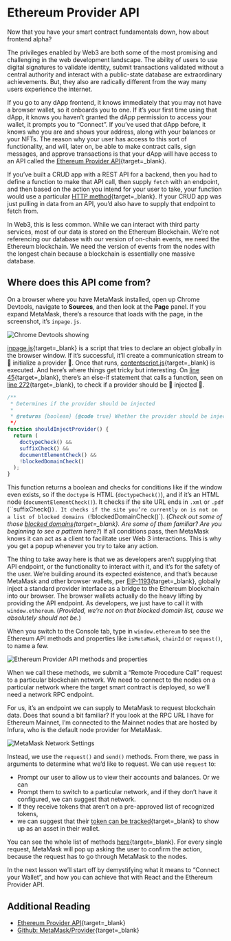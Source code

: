 # Ethereum Provider API

Now that you have your smart contract fundamentals down, how about frontend alpha?

The privileges enabled by Web3 are both some of the most promising and challenging in the web development landscape. The ability of users to use digital signatures to validate identity, submit transactions validated without a central authority and interact with a public-state database are extraordinary achievements. But, they also are radically different from the way many users experience the internet.

If you go to any dApp frontend, it knows immediately that you may not have a browser wallet, so it onboards you to one. If it’s your first time using that dApp, it knows you haven’t granted the dApp permission to access your wallet, it prompts you to “Connect”. If you’ve used that dApp before, it knows who you are and shows your address, along with your balances or your NFTs. The reason why your user has access to this sort of functionality, and will, later on, be able to make contract calls, sign messages, and approve transactions is that your dApp will have access to an API called the [Ethereum Provider API](https://docs.metamask.io/guide/ethereum-provider.html#ethereum-provider-api){target=\_blank}.

If you’ve built a CRUD app with a REST API for a backend, then you had to define a function to make that API call, then supply `fetch` with an endpoint, and then based on the action you intend for your user to take, your function would use a particular [HTTP method](https://developer.mozilla.org/en-US/docs/Web/HTTP/Methods){target=\_blank}. If your CRUD app was just pulling in data from an API, you’d also have to supply that endpoint to fetch from.

In Web3, this is less common. While we can interact with third party services, most of our data is stored on the Ethereum Blockchain. We’re not referencing our database with our version of on-chain events, we need the Ethereum blockchain. We need the version of events from the nodes with the longest chain because a blockchain is essentially one massive database.

## Where does this API come from?

On a browser where you have MetaMask installed, open up Chrome Devtools, navigate to **Sources**, and then look at the **Page** panel. If you expand MetaMask, there’s a resource that loads with the page, in the screenshot, it’s `inpage.js`.

![Chrome Devtools showing ](../../../img/S04/eth-provider-1.png)

[inpage.js](https://github.com/MetaMask/metamask-extension/blob/43c33b676fe1ecece3e0543eb6ca64d3ae9aa9af/app/scripts/inpage.js){target=\_blank} is a script that tries to declare an object globally in the browser window. If it’s successful, it’ll create a communication stream to 👀 initialize a provider 👀. Once that runs, [contentscript.js](https://github.com/MetaMask/metamask-extension/blob/42c8703f3e3e0fbfddcc9faa4ddb49045ce9631a/app/scripts/contentscript.js){target=\_blank} is executed. And here’s where things get tricky but interesting. On [line 45](https://github.com/MetaMask/metamask-extension/blob/42c8703f3e3e0fbfddcc9faa4ddb49045ce9631a/app/scripts/contentscript.js#L45){target=\_blank}, there’s an else-if statement that calls a function, seen on [line 272](https://github.com/MetaMask/metamask-extension/blob/42c8703f3e3e0fbfddcc9faa4ddb49045ce9631a/app/scripts/contentscript.js#L272){target=\_blank}, to check if a provider should be 👀 injected 👀.

```javascript
/**
 * Determines if the provider should be injected
 *
 * @returns {boolean} {@code true} Whether the provider should be injected
 */
function shouldInjectProvider() {
  return (
    doctypeCheck() &&
    suffixCheck() &&
    documentElementCheck() &&
    !blockedDomainCheck()
  );
}
```

This function returns a boolean and checks for conditions like if the window even exists, so if the `doctype` is HTML (`doctypeCheck()`), and if it’s an HTML node (`documentElementCheck()`). It checks if the site URL ends in `.xml` or `.pdf` (``suffixCheck()`). It checks if the site you’re currently on is not on a list of blocked domains (`!blockedDomainCheck()`). (_Check out some of those [blocked domains](https://github.com/MetaMask/metamask-extension/blob/42c8703f3e3e0fbfddcc9faa4ddb49045ce9631a/app/scripts/contentscript.js#L332){target=\_blank}. Are some of them familiar? Are you beginning to see a pattern here?_) If all conditions pass, then MetaMask knows it can act as a client to facilitate user Web 3 interactions. This is why you get a popup whenever you try to take any action.

The thing to take away here is that we as developers aren’t supplying that API endpoint, or the functionality to interact with it, and it’s for the safety of the user. We’re building around its expected existence, and that’s because MetaMask and other browser wallets, per [EIP-1193](https://eips.ethereum.org/EIPS/eip-1193){target=\_blank}, globally inject a standard provider interface as a bridge to the Ethereum blockchain into our browser. The browser wallets actually do the heavy lifting by providing the API endpoint. As developers, we just have to call it with `window.ethereum`. (_Provided, we’re not on that blocked domain list, cause we absolutely should not be._)

When you switch to the Console tab, type in `window.ethereum` to see the Ethereum API methods and properties like `isMetaMask`, `chainId` or `request()`, to name a few.

![Ethereum Provider API methods and properties](../../../img/S04/eth-provider-2.png)

When we call these methods, we submit a “Remote Procedure Call” request to a particular blockchain network. We need to connect to the nodes on a particular network where the target smart contract is deployed, so we’ll need a network RPC endpoint.

For us, it’s an endpoint we can supply to MetaMask to request blockchain data. Does that sound a bit familiar? If you look at the RPC URL I have for Ethereum Mainnet, I’m connected to the Mainnet nodes that are hosted by Infura, who is the default node provider for MetaMask.

![MetaMask Network Settings](../../../img/S04/eth-provider-3.png)

Instead, we use the `request()` and `send()` methods. From there, we pass in arguments to determine what we’d like to request. We can use `request` to:

- Prompt our user to allow us to view their accounts and balances. Or we can
- Prompt them to switch to a particular network, and if they don’t have it configured, we can suggest that network.
- If they receive tokens that aren’t on a pre-approved list of recognized tokens,
- we can suggest that their [token can be tracked](https://eips.ethereum.org/EIPS/eip-747){target=\_blank} to show up as an asset in their wallet.

You can see the whole list of methods [here](https://metamask.github.io/api-playground/api-documentation){target=\_blank}. For every single request, MetaMask will pop up asking the user to confirm the action, because the request has to go through MetaMask to the nodes.

In the next lesson we’ll start off by demystifying what it means to “Connect your Wallet”, and how you can achieve that with React and the Ethereum Provider API.

## Additional Reading

- [Ethereum Provider API](https://docs.metamask.io/guide/ethereum-provider.html){target=\_blank}
- [Github: MetaMask/Provider](https://github.com/MetaMask/providers){target=\_blank}
